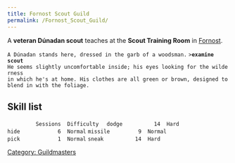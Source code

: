 ```yaml
---
title: Fornost Scout Guild
permalink: /Fornost_Scout_Guild/
---
```


A **veteran Dúnadan scout** teaches at the **Scout Training Room** in
[Fornost](Fornost "wikilink").

`A Dúnadan stands here, dressed in the garb of a woodsman.`
`>`**`examine scout`**
`He seems slightly uncomfortable inside; his eyes looking for the wilderness`
`in which he's at home. His clothes are all green or brown, designed to`
`blend in with the foliage.`

## Skill list

`         Sessions  Difficulty  `
`dodge          14  Hard`
`hide            6  Normal`
`missile         9  Normal`
`pick            1  Normal`
`sneak          14  Hard`

[Category: Guildmasters](Category:_Guildmasters "wikilink")